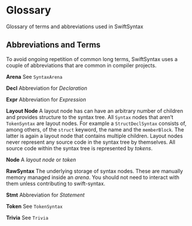 # Glossary

Glossary of terms and abbreviations used in SwiftSyntax

## Abbreviations and Terms

To avoid ongoing repetition of common long terms, SwiftSyntax uses a couple of abbreviations that are common in compiler projects.


**Arena** See ``SyntaxArena``

**Decl** Abbreviation for *Declaration*

**Expr** Abbreviation for *Expression*

**Layout Node** A layout node has can have an arbitrary number of children and provides structure to the syntax tree. All ``Syntax`` nodes that aren’t ``TokenSyntax`` are layout nodes. For example a ``StructDeclSyntax`` consists of, among others, of the `struct` keyword, the name and the `memberBlock`. The latter is again a layout node that contains multiple children. Layout nodes never represent any source code in the syntax tree by themselves. All source code within the syntax tree is represented by *tokens*.

**Node** A *layout node* or *token*

**RawSyntax** The underlying storage of syntax nodes. These are manually memory managed inside an *arena*. You should not need to interact with them unless contributing to swift-syntax.

**Stmt** Abbreviation for *Statement*

**Token** See ``TokenSyntax``

**Trivia** See ``Trivia``

<!-- IMPORTANT: Please keep the list above alphabetically ordered instead of adding new entries at the bottom -->
